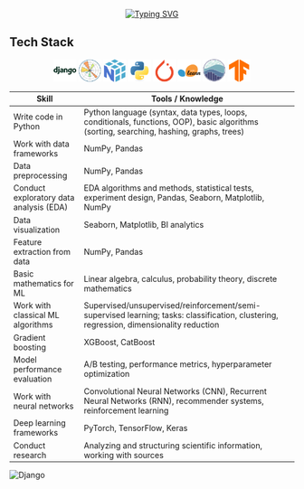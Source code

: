 <div align="center">
  
  [![Typing SVG](https://readme-typing-svg.demolab.com?font=Fira+Code&size=25&pause=1000&width=750&lines=ML-engineer+%7C+Data+Scientist++%7C+Python+developer)](https://git.io/typing-svg)
</div>

## Tech Stack

<div align="center">
  <img src="images/django.svg" alt="Django" width="40" height="40"/>
  <img src="images/matplotlib.svg" alt="Matplotlib" width="40" height="40"/>
  <img src="images/numpy.svg" alt="NumPy" width="40" height="40"/>
  <img src="images/python.svg" alt="Python" width="40" height="40"/>
  <img src="images/pytorch.svg" alt="PyTorch" width="40" height="40"/>
  <img src="images/scikitlearn.svg" alt="scikit-learn" width="40" height="40"/>
  <img src="images/seaborn.svg" alt="Seaborn" width="40" height="40"/>
  <img src="images/tensorflow.svg" alt="TensorFlow" width="40" height="40"/>
</div>

| Skill | Tools / Knowledge |
|-------|-------------------|
| Write code in Python | Python language (syntax, data types, loops, conditionals, functions, OOP), basic algorithms (sorting, searching, hashing, graphs, trees) |
| Work with data frameworks | NumPy, Pandas |
| Data preprocessing | NumPy, Pandas |
| Conduct exploratory data analysis (EDA) | EDA algorithms and methods, statistical tests, experiment design, Pandas, Seaborn, Matplotlib, NumPy |
| Data visualization | Seaborn, Matplotlib, BI analytics |
| Feature extraction from data | NumPy, Pandas |
| Basic mathematics for ML | Linear algebra, calculus, probability theory, discrete mathematics |
| Work with classical ML algorithms | Supervised/unsupervised/reinforcement/semi-supervised learning; tasks: classification, clustering, regression, dimensionality reduction |
| Gradient boosting | XGBoost, CatBoost |
| Model performance evaluation | A/B testing, performance metrics, hyperparameter optimization |
| Work with neural networks | Convolutional Neural Networks (CNN), Recurrent Neural Networks (RNN), recommender systems, reinforcement learning |
| Deep learning frameworks | PyTorch, TensorFlow, Keras |
| Conduct research | Analyzing and structuring scientific information, working with sources |

![Django](images/django-original.svg)
